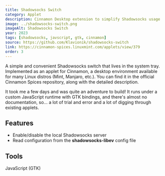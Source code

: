 ```yaml
---
title: Shadowsocks Switch
category: Applet
description: Cinnamon Desktop extension to simplify Shadowsocks usage
image: ../shadowsocks-switch.png
imageAlt: Shadowsocks Switch
year: 2023
tags: [shadowsocks, javscript, gtk, cinnamon]
source: https://github.com/Klavionik/shadowsocks-switch
link: https://cinnamon-spices.linuxmint.com/applets/view/379
order: 3
---
```


A simple and convenient Shadowsocks switch that lives in the system tray. Implemented 
as an applet for Cinnamon, a desktop environment available for many Linux distros 
(Mint, Manjaro, etc.). You can find it in the official Cinnamon Spices repository, 
along with the detailed description. 

It took me a few days and was quite an adventure to build! It runs under a custom 
JavaScript runtime with GTK bindings, and there's almost no documentation, so... a 
lot of trial and error and a lot of digging through existing applets. 

## Features

- Enable/disable the local Shadowsocks server
- Read configuration from the **shadowsocks-libev** config file

## Tools

JavaScript (GTK)
